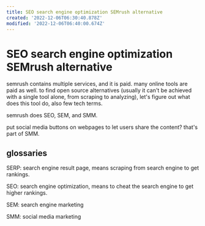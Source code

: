 ```yaml
---
title: SEO search engine optimization SEMrush alternative
created: '2022-12-06T06:30:40.878Z'
modified: '2022-12-06T06:40:00.674Z'
---
```


# SEO search engine optimization SEMrush alternative

semrush contains multiple services, and it is paid. many online tools are paid as well. to find open source alternatives (usually it can't be achieved with a single tool alone, from scraping to analyzing), let's figure out what does this tool do, also few tech terms.

semrush does SEO, SEM, and SMM.

put social media buttons on webpages to let users share the content? that's part of SMM.

## glossaries

SERP: search engine result page, means scraping from search engine to get rankings.

SEO: search engine optimization, means to cheat the search engine to get higher rankings.

SEM: search engine marketing

SMM: social media marketing
